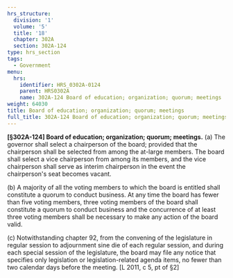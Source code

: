 ```yaml
---
hrs_structure:
  division: '1'
  volume: '5'
  title: '18'
  chapter: 302A
  section: 302A-124
type: hrs_section
tags:
  - Government
menu:
  hrs:
    identifier: HRS_0302A-0124
    parent: HRS0302A
    name: 302A-124 Board of education; organization; quorum; meetings
weight: 64030
title: Board of education; organization; quorum; meetings
full_title: 302A-124 Board of education; organization; quorum; meetings
---
```

**[§302A-124] Board of education; organization; quorum; meetings.** (a) The governor shall select a chairperson of the board; provided that the chairperson shall be selected from among the at-large members. The board shall select a vice chairperson from among its members, and the vice chairperson shall serve as interim chairperson in the event the chairperson's seat becomes vacant.

(b) A majority of all the voting members to which the board is entitled shall constitute a quorum to conduct business. At any time the board has fewer than five voting members, three voting members of the board shall constitute a quorum to conduct business and the concurrence of at least three voting members shall be necessary to make any action of the board valid.

(c) Notwithstanding chapter 92, from the convening of the legislature in regular session to adjournment sine die of each regular session, and during each special session of the legislature, the board may file any notice that specifies only legislation or legislation-related agenda items, no fewer than two calendar days before the meeting. [L 2011, c 5, pt of §2]